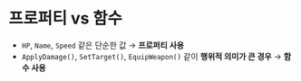 # 프로퍼티 vs 함수

* `HP`, `Name`, `Speed` 같은 단순한 값 → **프로퍼티 사용**
* `ApplyDamage()`, `SetTarget()`, `EquipWeapon()` 같이 **행위적 의미가 큰 경우** → **함수 사용**
